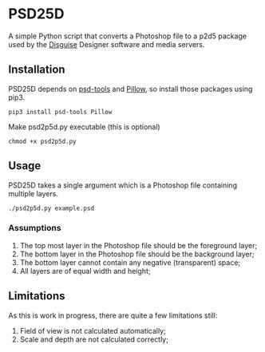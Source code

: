 # PSD25D
A simple Python script that converts a Photoshop file to a p2d5 package used by the [Disguise](https://www.disguise.one) Designer software and media servers.

## Installation

PSD25D depends on [psd-tools](https://github.com/psd-tools/psd-tools) and [Pillow](https://python-pillow.org/), so install those packages using pip3.

`pip3 install psd-tools Pillow`

Make psd2p5d.py executable (this is optional)

`chmod +x psd2p5d.py`

## Usage

PSD25D takes a single argument which is a Photoshop file containing multiple layers.

`./psd2p5d.py example.psd`

### Assumptions

1. The top most layer in the Photoshop file should be the foreground layer;
1. The bottom layer in the Photoshop file should be the background layer;
1. The bottom layer cannot contain any negative (transparent) space;
1. All layers are of equal width and height;

## Limitations

As this is work in progress, there are quite a few limitations still:

1. Field of view is not calculated automatically;
1. Scale and depth are not calculated correctly;




